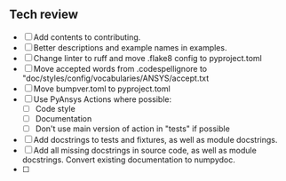 ## Tech review

- [ ] Add contents to contributing.
- [ ] Better descriptions and example names in examples.
- [ ] Change linter to ruff and move .flake8 config to pyproject.toml
- [ ] Move accepted words from .codespellignore to "doc/styles/config/vocabularies/ANSYS/accept.txt
- [ ] Move bumpver.toml to pyproject.toml
- [ ] Use PyAnsys Actions where possible:
    - [ ] Code style
    - [ ] Documentation
    - [ ] Don't use main version of action in "tests" if possible
- [ ] Add docstrings to tests and fixtures, as well as module docstrings.
- [ ] Add all missing docstrings in source code, as well as module docstrings. Convert existing documentation to numpydoc.
- [ ]